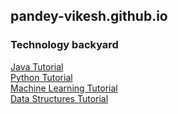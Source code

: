 ## pandey-vikesh.github.io

### Technology backyard

[Java Tutorial](java/java.md)    
[Python Tutorial](python/python.md)   
[Machine Learning Tutorial](machine-learning/machine-learning.md)   
[Data Structures Tutorial](data-structure/data-structure.md)

